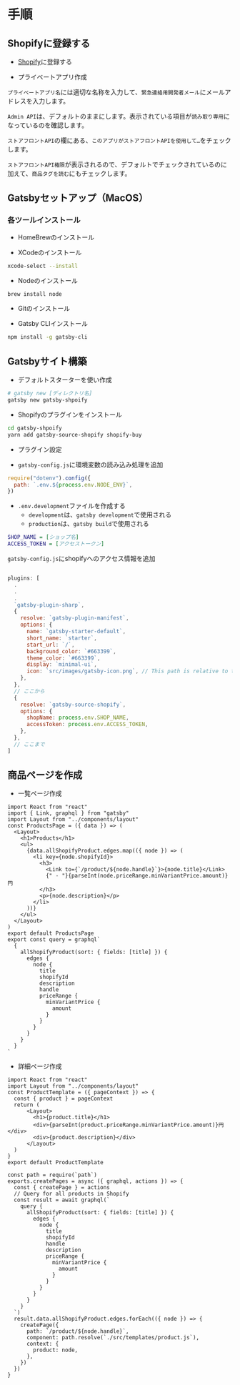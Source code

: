 # 手順

## Shopifyに登録する

- [Shopify](https://www.shopify.jp/)に登録する

- プライベートアプリ作成

`プライベートアプリ名`には適切な名称を入力して、`緊急連絡用開発者メール`にメールアドレスを入力します。

`Admin API`は、デフォルトのままにします。表示されている項目が`読み取り専用`になっているのを確認します。

`ストアフロントAPI`の欄にある、`このアプリがストアフロントAPIを使用して…`をチェックします。

`ストアフロントAPI権限`が表示されるので、デフォルトでチェックされているのに加えて、`商品タグを読む`にもチェックします。

## Gatsbyセットアップ（MacOS）

### 各ツールインストール

- HomeBrewのインストール

- XCodeのインストール

```bash
xcode-select --install
```

- Nodeのインストール

```bash
brew install node
```

- Gitのインストール

- Gatsby CLIインストール

```bash
npm install -g gatsby-cli
```

## Gatsbyサイト構築

- デフォルトスターターを使い作成

```bash
# gatsby new [ディレクトリ名]
gatsby new gatsby-shpoify
```

- Shopifyのプラグインをインストール

```bash
cd gatsby-shpoify
yarn add gatsby-source-shopify shopify-buy
```

- プラグイン設定

- `gatsby-config.js`に環境変数の読み込み処理を追加

```javascript
require("dotenv").config({
  path: `.env.${process.env.NODE_ENV}`,
})
```

- `.env.development`ファイルを作成する
  - `development`は、`gatsby development`で使用される
  - `production`は、`gatsby build`で使用される

```dot
SHOP_NAME = [ショップ名]
ACCESS_TOKEN = [アクセストークン]
```

`gatsby-config.js`にshopifyへのアクセス情報を追加

```javascript

plugins: [
  .
  .
  .
  `gatsby-plugin-sharp`,
  {
    resolve: `gatsby-plugin-manifest`,
    options: {
      name: `gatsby-starter-default`,
      short_name: `starter`,
      start_url: `/`,
      background_color: `#663399`,
      theme_color: `#663399`,
      display: `minimal-ui`,
      icon: `src/images/gatsby-icon.png`, // This path is relative to the root of the site.
    },
  },
  // ここから
  {
    resolve: `gatsby-source-shopify`,
    options: {
      shopName: process.env.SHOP_NAME,
      accessToken: process.env.ACCESS_TOKEN,
    },
  },
  // ここまで
]
```

## 商品ページを作成

- 一覧ページ作成

```js: src/pages/products.js
import React from "react"
import { Link, graphql } from "gatsby"
import Layout from "../components/layout"
const ProductsPage = ({ data }) => (
  <Layout>
    <h1>Products</h1>
    <ul>
      {data.allShopifyProduct.edges.map(({ node }) => (
        <li key={node.shopifyId}>
          <h3>
            <Link to={`/product/${node.handle}`}>{node.title}</Link>
            {" - "}{parseInt(node.priceRange.minVariantPrice.amount)}円
          </h3>
          <p>{node.description}</p>
        </li>
      ))}
    </ul>
  </Layout>
)
export default ProductsPage
export const query = graphql`
  {
    allShopifyProduct(sort: { fields: [title] }) {
      edges {
        node {
          title
          shopifyId
          description
          handle
          priceRange {
            minVariantPrice {
              amount
            }
          }
        }
      }
    }
  }
`
```

- 詳細ページ作成

```js: src/templates/proeuct.js
import React from "react"
import Layout from "../components/layout"
const ProductTemplate = ({ pageContext }) => {
  const { product } = pageContext
  return (
      <Layout>
        <h1>{product.title}</h1>
        <div>{parseInt(product.priceRange.minVariantPrice.amount)}円</div>
        <div>{product.description}</div>
      </Layout>
  )
}
export default ProductTemplate
```

```js: gatsby-node.js
const path = require(`path`)
exports.createPages = async ({ graphql, actions }) => {
  const { createPage } = actions
  // Query for all products in Shopify
  const result = await graphql(`
    query {
      allShopifyProduct(sort: { fields: [title] }) {
        edges {
          node {
            title
            shopifyId
            handle
            description
            priceRange {
              minVariantPrice {
                amount
              }
            }
          }
        }
      }
    }
  `)
  result.data.allShopifyProduct.edges.forEach(({ node }) => {
    createPage({
      path: `/product/${node.handle}`,
      component: path.resolve(`./src/templates/product.js`),
      context: {
        product: node,
      },
    })
  })
}
```
